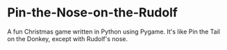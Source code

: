 # Pin-the-Nose-on-the-Rudolf
A fun Christmas game written in Python using Pygame. It's like Pin the Tail on the Donkey, except with Rudolf's nose.
